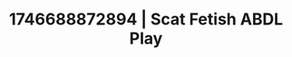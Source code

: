 ---
categories:
- Roleplay seduction
- Retro fantasy play
- AI-generated
- Deep intimacy
- Raw connection
- ASMR
- Cosplay
- Hands behind back
image: /assets/images/1746688872894.jpg
layout: post
seo:
  description: Featured content with sensual ABDL Play, Scat Fetish. HD images available.
  keywords: ABDL Play, Scat Fetish
  og_image: /assets/images/1746688872894.jpg
  schema_type: VisualArtwork
tags:
- ABDL Play
- '#1746688872894'
- Scat Fetish
title: 1746688872894 | Scat Fetish ABDL Play
---